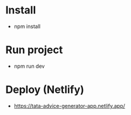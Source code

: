 # Install

- npm install

# Run project

- npm run dev

# Deploy (Netlify)

- https://tata-advice-generator-app.netlify.app/
